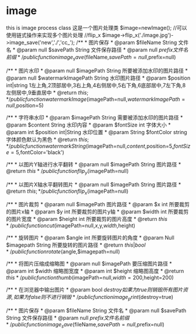 # image
this is image process class
这是一个图片处理类
$image=newImage();
//可以使用链式操作来实现多个图片处理
//flip_x
$image->flip_x('./image.jpg')->image_save('new','./','cc_');
/**
     * 图片保存
     * @param $fileName String 文件名
     * @param null $savePath String 文件保存路径
     * @param null $prefix 文件名前缀
     */
public function image_save($fileName,$savePath=null,$prefix=null)
<br>



/**
     * 图片水印
     * @param null $imagePath String 所要被添加水印的图片路径
     * @param null $watermarkImagePath String 水印图片路径
     * @param $position int|string 1左上角,2顶部居中,3右上角,4右侧居中,5右下角,6底部居中,7左下角,8左侧居中,9垂直居中
     * @return $this;
     */
    public function watermarkImage($imagePath=null,$watermarkImagePath=null,$position=5)
    

/**
     * 字符串水印
     * @param $imagePath String 需要被添加水印的图片路径
     * @param $content String 水印内容
     * @param $fontSize int 字体大小
     * @param int $position int|String 水印位置
     * @param String $fontColor string 字体颜色默认为黑色
     * @return $this;
     */
    public function watermarkString($imagePath=null,$content,$position=5,$fontSize=5,$fontColor='black')
    
    

/**
     * 以图片Y轴进行水平翻转
     * @param null $imagePath String 图片路径
     * @return $this
     */
public function flip_y($imagePath=null)


/**
     * 以图片X轴水平翻转图片
     * @param null $imagePath String 图片路径
     * @return $this;
     */
public function flip_x($imagePath=null)
    
    

    
/**
     * 图片裁剪
     * @param null $imagePath 图片路径
     * @param $x int 所要裁剪的图片x轴
     * @param $y int 所要裁剪的图片y轴
     * @param $width int 所要裁剪的图片宽度
     * @param $height int 所要裁剪的图片高度
     * @return $this
     */
public function cut($imagePath=null,$x,$y,$width,$height)

/**
     * 旋转图片
     * @param $angle int 所要旋转图片的角度
     * @param Null $imagepath String 所要旋转的图片路径
     * @return $this|bool
     */
public function rotate($angle,$imagepath=null)

/**
     * 将图片压缩成缩略图
     * @param null $imagePath 要压缩图片路径
     * @param int $width 缩略图宽度
     * @param int $height 缩略图高度
     * @return $this
     */
public function thumb($imagePath=null,$width=200,$height=200)

/**
     * 在浏览器中输出图片
     * @param bool $destroy 如果为true则销毁所有图片资源,如果为false则不进行销毁
     */
    public function image_print($destroy=true)
    
/**
     * 图片保存
     * @param $fileName String 文件名
     * @param null $savePath String 文件保存路径
     * @param null $prefix 文件名前缀
     */
public function image_save($fileName,$savePath=null,$prefix=null)
